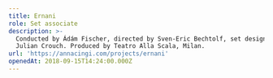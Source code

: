 ```yaml
---
title: Ernani
role: Set associate
description: >-
  Conducted by Ádám Fischer, directed by Sven-Eric Bechtolf, set design by
  Julian Crouch. Produced by Teatro Alla Scala, Milan.
url: 'https://annacingi.com/projects/ernani'
openedAt: 2018-09-15T14:24:00.000Z
---
```


